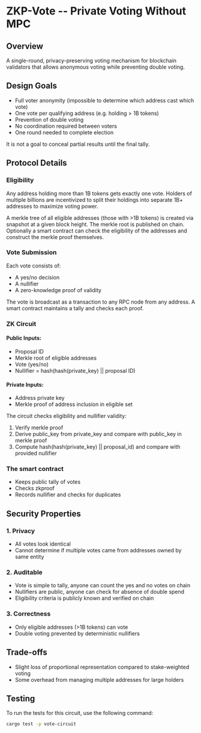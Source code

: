 # ZKP-Vote -- Private Voting Without MPC

## Overview

A single-round, privacy-preserving voting mechanism for blockchain validators that allows anonymous voting while preventing double voting.

## Design Goals

- Full voter anonymity (impossible to determine which address cast which vote)
- One vote per qualifying address (e.g. holding > 1B tokens)
- Prevention of double voting
- No coordination required between voters
- One round needed to complete election

It is not a goal to conceal partial results until the final tally.

## Protocol Details

### Eligibility

Any address holding more than 1B tokens gets exactly one vote. Holders of multiple billions are incentivized to split their holdings into separate 1B+ addresses to maximize voting power.

A merkle tree of all eligible addresses (those with >1B tokens) is created via snapshot at a given block height. The merkle root is published on chain. Optionally a smart contract can check the eligibility of the addresses and construct the merkle proof themselves.

### Vote Submission

Each vote consists of:
- A yes/no decision
- A nullifier
- A zero-knowledge proof of validity

The vote is broadcast as a transaction to any RPC node from any address. A smart contract maintains a tally and checks each proof.

### ZK Circuit

#### Public Inputs:
- Proposal ID
- Merkle root of eligible addresses
- Vote (yes/no)
- Nullifier = hash(hash(private_key) || proposal ID)

#### Private Inputs:
- Address private key
- Merkle proof of address inclusion in eligible set

The circuit checks eligibility and nullifier validity:
1.  Verify merkle proof
2.  Derive public_key from private_key and compare with public_key in merkle proof
3.  Compute hash(hash(private_key) || proposal_id) and compare with provided nullifier

### The smart contract
- Keeps public tally of votes
- Checks zkproof
- Records nullifier and checks for duplicates

## Security Properties

### 1. Privacy
- All votes look identical
- Cannot determine if multiple votes came from addresses owned by same entity

### 2. Auditable
- Vote is simple to tally, anyone can count the yes and no votes on chain
- Nullifiers are public, anyone can check for absence of double spend
- Eligibility criteria is publicly known and verified on chain

### 3. Correctness
- Only eligible addresses (>1B tokens) can vote
- Double voting prevented by deterministic nullifiers

## Trade-offs
- Slight loss of proportional representation compared to stake-weighted voting
- Some overhead from managing multiple addresses for large holders

## Testing

To run the tests for this circuit, use the following command:

```bash
cargo test -p vote-circuit
``` 